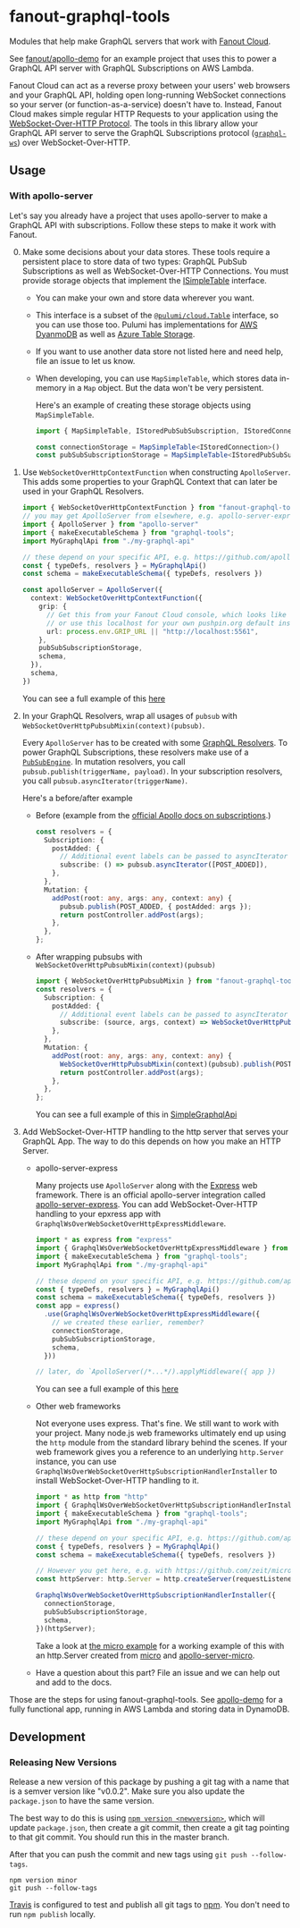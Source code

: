 # fanout-graphql-tools

Modules that help make GraphQL servers that work with [Fanout Cloud](https://fanout.io/cloud/).

See [fanout/apollo-demo](https://github.com/fanout/apollo-demo) for an example project that uses this to power a GraphQL API server with GraphQL Subscriptions on AWS Lambda.

Fanout Cloud can act as a reverse proxy between your users' web browsers and your GraphQL API, holding open long-running WebSocket connections so your server (or function-as-a-service) doesn't have to. Instead, Fanout Cloud makes simple regular HTTP Requests to your application using the [WebSocket-Over-HTTP Protocol](https://pushpin.org/docs/protocols/websocket-over-http/). The tools in this library allow your GraphQL API server to serve the GraphQL Subscriptions protocol ([`graphql-ws`](https://github.com/apollographql/subscriptions-transport-ws/blob/master/PROTOCOL.md)) over WebSocket-Over-HTTP.

## Usage

### With apollo-server

Let's say you already have a project that uses apollo-server to make a GraphQL API with subscriptions. Follow these steps to make it work with Fanout.

0. Make some decisions about your data stores. These tools require a persistent place to store data of two types: GraphQL PubSub Subscriptions as well as WebSocket-Over-HTTP Connections. You must provide storage objects that implement the [ISimpleTable](./src/simple-table/SimpleTable.ts) interface.
    * You can make your own and store data wherever you want.
    * This interface is a subset of the [`@pulumi/cloud.Table`](https://www.pulumi.com/docs/reference/pkg/nodejs/pulumi/cloud/#Table) interface, so you can use those too. Pulumi has implementations for [AWS DyanmoDB](https://github.com/pulumi/pulumi-cloud/blob/master/aws/table.ts) as well as [Azure Table Storage](https://github.com/pulumi/pulumi-cloud/blob/master/azure/table.ts).
    * If you want to use another data store not listed here and need help, file an issue to let us know.
    * When developing, you can use `MapSimpleTable`, which stores data in-memory in a `Map` object. But the data won't be very persistent.

        Here's an example of creating these storage objects using `MapSimpleTable`.
        ```typescript
        import { MapSimpleTable, IStoredPubSubSubscription, IStoredConnection } from "fanout-graphql-tools"

        const connectionStorage = MapSimpleTable<IStoredConnection>()
        const pubSubSubscriptionStorage = MapSimpleTable<IStoredPubSubSubscription>()
        ```

1. Use `WebSocketOverHttpContextFunction` when constructing `ApolloServer`. This adds some properties to your GraphQL Context that can later be used in your GraphQL Resolvers.

    ```typescript
    import { WebSocketOverHttpContextFunction } from "fanout-graphql-tools"
    // you may get ApolloServer from elsewhere, e.g. apollo-server-express
    import { ApolloServer } from "apollo-server"
    import { makeExecutableSchema } from "graphql-tools";
    import MyGraphqlApi from "./my-graphql-api"

    // these depend on your specific API, e.g. https://github.com/apollographql/apollo-server#installation-standalone
    const { typeDefs, resolvers } = MyGraphqlApi()
    const schema = makeExecutableSchema({ typeDefs, resolvers })

    const apolloServer = ApolloServer({
      context: WebSocketOverHttpContextFunction({
        grip: {
          // Get this from your Fanout Cloud console, which looks like https://api.fanout.io/realm/{realm-id}?iss={realm-id}&key=base64:{realm-key}
          // or use this localhost for your own pushpin.org default installation
          url: process.env.GRIP_URL || "http://localhost:5561",
        },
        pubSubSubscriptionStorage,
        schema,
      }),
      schema,
    })
    ```

    You can see a full example of this [here](./src/examples/apollo-server-express-api.ts)

2.
    In your GraphQL Resolvers, wrap all usages of `pubsub` with `WebSocketOverHttpPubsubMixin(context)(pubsub)`.
    
    Every `ApolloServer` has to be created with some [GraphQL Resolvers](https://www.apollographql.com/docs/graphql-tools/resolvers/). To power GraphQL Subscriptions, these resolvers make use of a [`PubSubEngine`](https://www.apollographql.com/docs/apollo-server/features/subscriptions/#subscriptions-example). In mutation resolvers, you call `pubsub.publish(triggerName, payload)`. In your subscription resolvers, you call `pubsub.asyncIterator(triggerName)`.

    Here's a before/after example

    * Before (example from the [official Apollo docs on subscriptions](https://www.apollographql.com/docs/apollo-server/features/subscriptions/#subscriptions-example).)
      ```typescript
      const resolvers = {
        Subscription: {
          postAdded: {
            // Additional event labels can be passed to asyncIterator creation
            subscribe: () => pubsub.asyncIterator([POST_ADDED]),
          },
        },
        Mutation: {
          addPost(root: any, args: any, context: any) {
            pubsub.publish(POST_ADDED, { postAdded: args });
            return postController.addPost(args);
          },
        },
      };
      ```
    * After wrapping pubsubs with `WebSocketOverHttpPubsubMixin(context)(pubsub)`
      ```typescript
      import { WebSocketOverHttpPubsubMixin } from "fanout-graphql-tools"
      const resolvers = {
        Subscription: {
          postAdded: {
            // Additional event labels can be passed to asyncIterator creation
            subscribe: (source, args, context) => WebSocketOverHttpPubsubMixin(context)(pubsub).asyncIterator([POST_ADDED]),
          },
        },
        Mutation: {
          addPost(root: any, args: any, context: any) {
            WebSocketOverHttpPubsubMixin(context)(pubsub).publish(POST_ADDED, { postAdded: args });
            return postController.addPost(args);
          },
        },
      };
      ```

      You can see a full example of this in [SimpleGraphqlApi](./src/simple-graphql-api/SimpleGraphqlApi.ts)

3. Add WebSocket-Over-HTTP handling to the http server that serves your GraphQL App. The way to do this depends on how you make an HTTP Server.
    * apollo-server-express

      Many projects use `ApolloServer` along with the [Express](https://expressjs.com/) web framework. There is an official apollo-server integration called [apollo-server-express](https://github.com/apollographql/apollo-server/tree/master/packages/apollo-server-express). You can add WebSocket-Over-HTTP handling to your epxress app with `GraphqlWsOverWebSocketOverHttpExpressMiddleware`.

      ```typescript
      import * as express from "express"
      import { GraphqlWsOverWebSocketOverHttpExpressMiddleware } from "fanout-graphql-tools"
      import { makeExecutableSchema } from "graphql-tools";
      import MyGraphqlApi from "./my-graphql-api"

      // these depend on your specific API, e.g. https://github.com/apollographql/apollo-server#installation-standalone
      const { typeDefs, resolvers } = MyGraphqlApi()
      const schema = makeExecutableSchema({ typeDefs, resolvers })
      const app = express()
        .use(GraphqlWsOverWebSocketOverHttpExpressMiddleware({
          // we created these earlier, remember?
          connectionStorage,
          pubSubSubscriptionStorage,
          schema,
        }))
      
      // later, do `ApolloServer(/*...*/).applyMiddleware({ app })
      ```

      You can see a full example of this [here](./src/examples/apollo-server-express-api.ts)

    * 
      Other web frameworks

      Not everyone uses express. That's fine. We still want to work with your project. Many node.js web frameworks ultimately end up using the `http` module from the standard library behind the scenes. If your web framework gives you a reference to an underlying `http.Server` instance, you can use `GraphqlWsOverWebSocketOverHttpSubscriptionHandlerInstaller` to install WebSocket-Over-HTTP handling to it.

      ```typescript
      import * as http from "http"
      import { GraphqlWsOverWebSocketOverHttpSubscriptionHandlerInstaller } from "fanout-graphql-tools"
      import { makeExecutableSchema } from "graphql-tools";
      import MyGraphqlApi from "./my-graphql-api"

      // these depend on your specific API, e.g. https://github.com/apollographql/apollo-server#installation-standalone
      const { typeDefs, resolvers } = MyGraphqlApi()
      const schema = makeExecutableSchema({ typeDefs, resolvers })
      
      // However you get here, e.g. with https://github.com/zeit/micro
      const httpServer: http.Server = http.createServer(requestListener)

      GraphqlWsOverWebSocketOverHttpSubscriptionHandlerInstaller({
        connectionStorage,
        pubSubSubscriptionStorage,
        schema,
      })(httpServer);

      ```

      Take a look at [the micro example](./examples/micro) for a working example of this with an http.Server created from [micro](https://github.com/zeit/micro) and [apollo-server-micro](https://github.com/apollographql/apollo-server/tree/master/packages/apollo-server-micro).

    * Have a question about this part? File an issue and we can help out and add to the docs.

Those are the steps for using fanout-graphql-tools. See [apollo-demo](https://github.com/fanout/apollo-demo) for a fully functional app, running in AWS Lambda and storing data in DynamoDB.

## Development

### Releasing New Versions

Release a new version of this package by pushing a git tag with a name that is a semver version like "v0.0.2".
Make sure you also update the `package.json` to have the same version.

The best way to do this is using [`npm version <newversion>`](https://docs.npmjs.com/cli/version), which will update `package.json`, then create a git commit, then create a git tag pointing to that git commit. You should run this in the master branch.

After that you can push the commit and new tags using `git push --follow-tags`.

```
npm version minor
git push --follow-tags
```

[Travis](https://travis-ci.org/fanout/fanout-graphql-tools) is configured to test and publish all git tags to [npm](https://www.npmjs.com/package/fanout-graphql-tools). You don't need to run `npm publish` locally.
